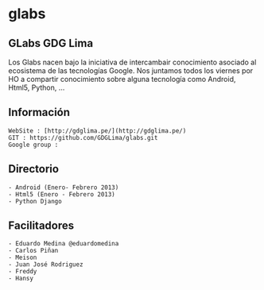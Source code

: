 glabs
=====

GLabs GDG Lima 
---------------
Los Glabs nacen bajo la iniciativa de intercambair conocimiento asociado al ecosistema de las tecnologías Google.
Nos juntamos todos los viernes por HO a compartir conocimiento sobre alguna tecnología como Android, Html5, Python, ...

Información 
-----------
	WebSite : [http://gdglima.pe/](http://gdglima.pe/)
	GIT : https://github.com/GDGLima/glabs.git
	Google group : 

Directorio
----------
	- Android (Enero- Febrero 2013)
	- Html5 (Enero - Febrero 2013)
	- Python Django

Facilitadores
-------------
	- Eduardo Medina @eduardomedina
	- Carlos Piñan
	- Meison
	- Juan José Rodriguez
	- Freddy
	- Hansy